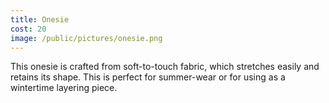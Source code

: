 ```yaml
---
title: Onesie
cost: 20
image: /public/pictures/onesie.png
---
```


This onesie is crafted from soft-to-touch fabric,
which stretches easily and retains its shape. This is perfect
for summer-wear or for using as a wintertime layering piece.
